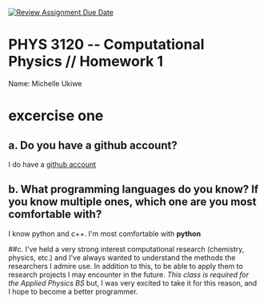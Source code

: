 [![Review Assignment Due Date](https://classroom.github.com/assets/deadline-readme-button-22041afd0340ce965d47ae6ef1cefeee28c7c493a6346c4f15d667ab976d596c.svg)](https://classroom.github.com/a/B9lyXgY3)
# PHYS 3120 -- Computational Physics // Homework 1
Name: Michelle Ukiwe

# excercise one

## a. Do you have a github account? 
I do have a [github account](https://github.com/michependragon)

## b. What programming languages do you know? If you know multiple ones, which one are you most comfortable with?
I know python and c++. I'm most comfortable with __python__

##c.
I've held a very strong interest computational research (chemistry, physics, etc.) and I've always wanted to understand the methods the researchers I admire use. In addition to this, to be able to apply them to research projects I may encounter in the future. _This class is required for the Applied Physics BS_ but, I was very excited to take it for this reason, and I hope to become a better programmer. 

